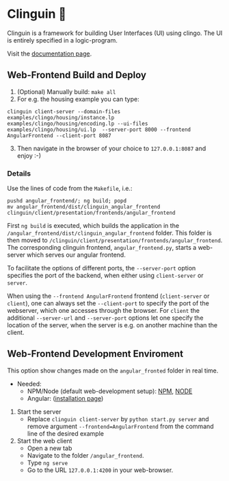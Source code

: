 # Clinguin :penguin: 

Clinguin is a framework for building User Interfaces (UI) using clingo. The UI is entirely specified in a logic-program.

Visit the [documentation page](https://clinguin.readthedocs.io/en/latest/clinguin/installation.html).


## Web-Frontend Build and Deploy

1. (Optional) Manually build: `make all`
2. For e.g. the housing example you can type: 
```
clinguin client-server --domain-files examples/clingo/housing/instance.lp examples/clingo/housing/encoding.lp --ui-files examples/clingo/housing/ui.lp  --server-port 8000 --frontend AngularFrontend --client-port 8087
```
3. Then navigate in the browser of your choice to `127.0.0.1:8087` and enjoy :-)


### Details

Use the lines of code from the `Makefile`, i.e.:

```
pushd angular_frontend/; ng build; popd
mv angular_frontend/dist/clinguin_angular_frontend clinguin/client/presentation/frontends/angular_frontend
```

First `ng build` is executed, which builds the application in the `/angular_frontend/dist/clinguin_angular_frontend` folder.
This folder is then moved to `/clinguin/client/presentation/frontends/angular_frontend`. 
The corresponding clinguin frontend, `angular_frontend.py`, starts a web-server which serves our angular frontend.

To facilitate the options of different ports, the `--server-port` option specifies the port of the backend, when either using `client-server` or `server`.

When using the `--frontend AngularFrontend` frontend (`client-server` or `client`), one can always set the `--client-port` to specify the port of the webserver, which one accesses through the browser.
For `client` the additional `--server-url` and `--server-port` options let one specify the location of the server, when the server is e.g. on another machine than the client.

## Web-Frontend Development Enviroment

This option show changes made on the `angular_fronted` folder in real time.


- Needed:
    - NPM/Node (default web-development setup):  [NPM](https://docs.npmjs.com/downloading-and-installing-node-js-and-npm), [NODE](https://nodejs.org/en/download)
    - Angular: ([installation page](https://angular.io/guide/setup-local))

1. Start the server
    - Replace  `clinguin client-server` by `python start.py server` and remove argument `--frontend=AngularFrontend` from the command line of the desired example
2. Start the web client
    - Open a new tab
    - Navigate to the folder `/angular_frontend`. 
    - Type `ng serve`
    - Go to the URL `127.0.0.1:4200` in your web-browser.